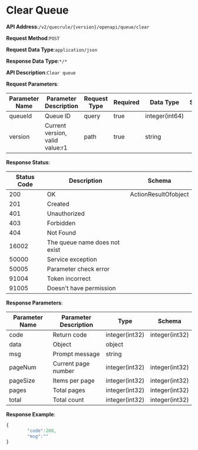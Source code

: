 # Clear Queue


**API Address**:`/v2/quecrule/{version}/openapi/queue/clear`


**Request Method**:`POST`


**Request Data Type**:`application/json`


**Response Data Type**:`*/*`

**API Description**:`Clear queue`


**Request Parameters**:


| Parameter Name | Parameter Description         | Request Type | Required | Data Type       | Schema |
| -------------- | ----------------------------- | ------------ | -------- | -------------- | ------ |
| queueId        | Queue ID                      | query        | true     | integer(int64) |        |
| version        | Current version, valid value:r1 | path       | true     | string         |        |


**Response Status**:


| Status Code | Description                  | Schema               |
| ----------- | ---------------------------- | -------------------- |
| 200         | OK                           | ActionResultOfobject |
| 201         | Created                      |                      |
| 401         | Unauthorized                 |                      |
| 403         | Forbidden                    |                      |
| 404         | Not Found                    |                      |
| 16002       | The queue name does not exist |                     |
| 50000       | Service exception            |                      |
| 50005       | Parameter check error        |                      |
| 91004       | Token incorrect              |                      |
| 91005       | Doesn't have permission      |                      |


**Response Parameters**:


| Parameter Name | Parameter Description | Type           | Schema         |
| -------------- | --------------------- | -------------- | -------------- |
| code           | Return code           | integer(int32) | integer(int32) |
| data           | Object                | object         |                |
| msg            | Prompt message        | string         |                |
| pageNum        | Current page number   | integer(int32) | integer(int32) |
| pageSize       | Items per page        | integer(int32) | integer(int32) |
| pages          | Total pages           | integer(int32) | integer(int32) |
| total          | Total count           | integer(int32) | integer(int32) |


**Response Example**:
```javascript
{
        "code":200,
        "msg":""
}
```
